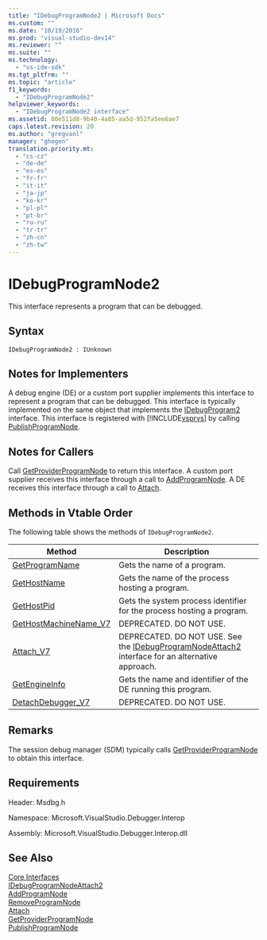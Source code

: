 ```yaml
---
title: "IDebugProgramNode2 | Microsoft Docs"
ms.custom: ""
ms.date: "10/19/2016"
ms.prod: "visual-studio-dev14"
ms.reviewer: ""
ms.suite: ""
ms.technology: 
  - "vs-ide-sdk"
ms.tgt_pltfrm: ""
ms.topic: "article"
f1_keywords: 
  - "IDebugProgramNode2"
helpviewer_keywords: 
  - "IDebugProgramNode2 interface"
ms.assetid: 80e511d8-9b40-4a85-aa5d-952fa5ee6ae7
caps.latest.revision: 20
ms.author: "gregvanl"
manager: "ghogen"
translation.priority.mt: 
  - "cs-cz"
  - "de-de"
  - "es-es"
  - "fr-fr"
  - "it-it"
  - "ja-jp"
  - "ko-kr"
  - "pl-pl"
  - "pt-br"
  - "ru-ru"
  - "tr-tr"
  - "zh-cn"
  - "zh-tw"
---
```

# IDebugProgramNode2
This interface represents a program that can be debugged.  
  
## Syntax  
  
```  
IDebugProgramNode2 : IUnknown  
```  
  
## Notes for Implementers  
 A debug engine (DE) or a custom port supplier implements this interface to represent a program that can be debugged. This interface is typically implemented on the same object that implements the [IDebugProgram2](../extensibility/idebugprogram2.md) interface. This interface is registered with [!INCLUDE[vsprvs](../code-quality/includes/vsprvs_md.md)] by calling [PublishProgramNode](../extensibility/idebugprogrampublisher2--publishprogramnode.md).  
  
## Notes for Callers  
 Call [GetProviderProgramNode](../extensibility/idebugprogramprovider2--getproviderprogramnode.md) to return this interface. A custom port supplier receives this interface through a call to [AddProgramNode](../extensibility/idebugportnotify2--addprogramnode.md). A DE receives this interface through a call to [Attach](../extensibility/idebugengine2--attach.md).  
  
## Methods in Vtable Order  
 The following table shows the methods of `IDebugProgramNode2`.  
  
|Method|Description|  
|------------|-----------------|  
|[GetProgramName](../extensibility/idebugprogramnode2--getprogramname.md)|Gets the name of a program.|  
|[GetHostName](../extensibility/idebugprogramnode2--gethostname.md)|Gets the name of the process hosting a program.|  
|[GetHostPid](../extensibility/idebugprogramnode2--gethostpid.md)|Gets the system process identifier for the process hosting a program.|  
|[GetHostMachineName_V7](../extensibility/idebugprogramnode2--gethostmachinename_v7.md)|DEPRECATED. DO NOT USE.|  
|[Attach_V7](../extensibility/idebugprogramnode2--attach_v7.md)|DEPRECATED. DO NOT USE. See the [IDebugProgramNodeAttach2](../extensibility/idebugprogramnodeattach2.md) interface for an alternative approach.|  
|[GetEngineInfo](../extensibility/idebugprogramnode2--getengineinfo.md)|Gets the name and identifier of the DE running this program.|  
|[DetachDebugger_V7](../extensibility/idebugprogramnode2--detachdebugger_v7.md)|DEPRECATED. DO NOT USE.|  
  
## Remarks  
 The session debug manager (SDM) typically calls [GetProviderProgramNode](../extensibility/idebugprogramprovider2--getproviderprogramnode.md) to obtain this interface.  
  
## Requirements  
 Header: Msdbg.h  
  
 Namespace: Microsoft.VisualStudio.Debugger.Interop  
  
 Assembly: Microsoft.VisualStudio.Debugger.Interop.dll  
  
## See Also  
 [Core Interfaces](../extensibility/core-interfaces.md)   
 [IDebugProgramNodeAttach2](../extensibility/idebugprogramnodeattach2.md)   
 [AddProgramNode](../extensibility/idebugportnotify2--addprogramnode.md)   
 [RemoveProgramNode](../extensibility/idebugportnotify2--removeprogramnode.md)   
 [Attach](../extensibility/idebugengine2--attach.md)   
 [GetProviderProgramNode](../extensibility/idebugprogramprovider2--getproviderprogramnode.md)   
 [PublishProgramNode](../extensibility/idebugprogrampublisher2--publishprogramnode.md)